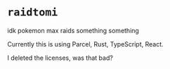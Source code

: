 # `raidtomi`

idk pokemon max raids something something

Currently this is using Parcel, Rust, TypeScript, React.

I deleted the licenses, was that bad?
